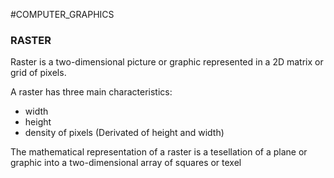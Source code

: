 #COMPUTER_GRAPHICS 

### RASTER

Raster is a two-dimensional picture or graphic represented in a 2D matrix or grid of pixels. 


A raster has three main characteristics: 

* width 
* height 
* density of pixels (Derivated of height and width)


The mathematical representation of a raster is a tesellation of a plane or graphic into a two-dimensional array of squares or texel